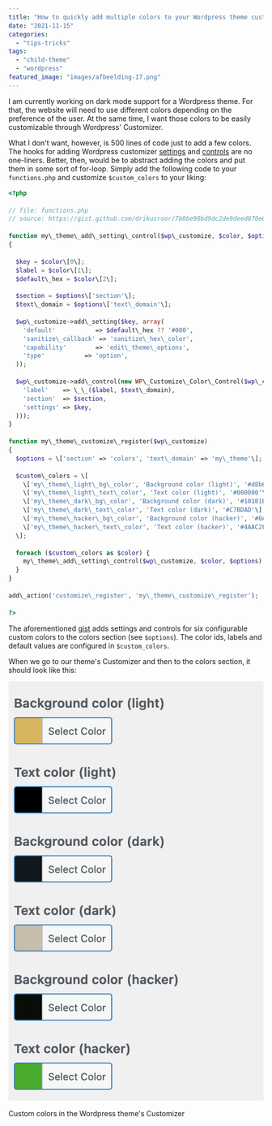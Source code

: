 ```yaml
---
title: "How to quickly add multiple colors to your Wordpress theme customizer"
date: "2021-11-15"
categories: 
  - "tips-tricks"
tags: 
  - "child-theme"
  - "wordpress"
featured_image: "images/afbeelding-17.png"
---
```


I am currently working on dark mode support for a Wordpress theme. For that, the website will need to use different colors depending on the preference of the user. At the same time, I want those colors to be easily customizable through Wordpress' Customizer.

What I don't want, however, is 500 lines of code just to add a few colors. The hooks for adding Wordpress customizer [settings](https://developer.wordpress.org/reference/classes/wp_customize_manager/add_setting/) and [controls](https://developer.wordpress.org/reference/classes/wp_customize_manager/add_control/) are no one-liners. Better, then, would be to abstract adding the colors and put them in some sort of for-loop. Simply add the following code to your `functions.php` and customize `$custom_colors` to your liking:

```php
<?php

// file: functions.php 
// source: https://gist.github.com/drikusroor/7b0be90bd9dc2de9deed870e621611c1

function my\_theme\_add\_setting\_control($wp\_customize, $color, $options)
{

  $key = $color\[0\];
  $label = $color\[1\];
  $default\_hex = $color\[2\];

  $section = $options\['section'\];
  $text\_domain = $options\['text\_domain'\];

  $wp\_customize->add\_setting($key, array(
    'default'           => $default\_hex ?? '#000',
    'sanitize\_callback' => 'sanitize\_hex\_color',
    'capability'        => 'edit\_theme\_options',
    'type'           => 'option',
  ));

  $wp\_customize->add\_control(new WP\_Customize\_Color\_Control($wp\_customize, $key, array(
    'label'    => \_\_($label, $text\_domain),
    'section'  => $section,
    'settings' => $key,
  )));
}

function my\_theme\_customize\_register($wp\_customize)
{
  $options = \['section' => 'colors', 'text\_domain' => 'my\_theme'\];

  $custom\_colors = \[
    \['my\_theme\_light\_bg\_color', 'Background color (light)', '#d8b65f'\],
    \['my\_theme\_light\_text\_color', 'Text color (light)', '#000000'\],
    \['my\_theme\_dark\_bg\_color', 'Background color (dark)', '#10181E'\],
    \['my\_theme\_dark\_text\_color', 'Text color (dark)', '#C7BDAD'\],
    \['my\_theme\_hacker\_bg\_color', 'Background color (hacker)', '#0A0D07'\],
    \['my\_theme\_hacker\_text\_color', 'Text color (hacker)', '#4AAC2F'\],
  \];

  foreach ($custom\_colors as $color) {
    my\_theme\_add\_setting\_control($wp\_customize, $color, $options);
  }
}

add\_action('customize\_register', 'my\_theme\_customize\_register');

?>
```

The aforementioned [gist](https://gist.github.com/drikusroor/7b0be90bd9dc2de9deed870e621611c1) adds settings and controls for six configurable custom colors to the colors section (see `$options`). The color ids, labels and default values are configured in `$custom_colors`.

When we go to our theme's Customizer and then to the colors section, it should look like this:

![](images/afbeelding-17.png)

Custom colors in the Wordpress theme's Customizer
